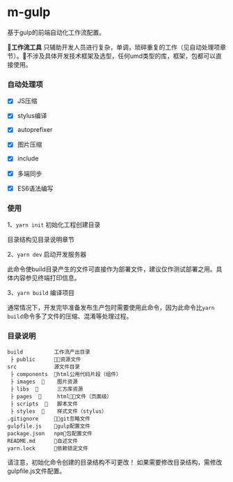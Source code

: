 # m-gulp

基于gulp的前端自动化工作流配置。

**工作流工具** 只辅助开发人员进行复杂，单调，琐碎重复的工作（见自动处理项章节）。不涉及具体开发技术框架及选型，任何umd类型的库，框架，包都可以直接使用。

### 自动处理项

- [x] JS压缩

- [x] stylus编译

- [x] autoprefixer

- [x] 图片压缩

- [x] include

- [x] 多端同步

- [x] ES6语法编写

### 使用

1、`yarn init` 初始化工程创建目录

目录结构见目录说明章节

2、`yarn dev` 启动开发服务器

此命令使build目录产生的文件可直接作为部署文件，建议仅作测试部署之用。具体内容参见终端打印信息。

3、`yarn build` 编译项目

通常情况下，开发完毕准备发布生产包时需要使用此命令，因为此命令比`yarn build`命令多了文件的压缩、混淆等处理过程。

### 目录说明

```
build          工作流产出目录
 ├ public      资源文件
src            源文件目录
 ├ components  html公用代码片段（组件）
 ├ images      图片资源
 ├ libs        三方库资源
 ├ pages       html文件（页面级）
 ├ scripts     脚本文件
 ├ styles      样式文件（stylus）
.gitignore     git忽略文件
gulpfile.js    gulp配置文件
package.json   npm包配置文件
README.md      自述文件
yarn.lock      依赖锁定文件
```

请注意，初始化命令创建的目录结构不可更改！
如果需要修改目录结构，需修改gulpfile.js文件配置。